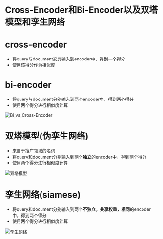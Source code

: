 # Cross-Encoder和Bi-Encoder以及双塔模型和孪生网络

# cross-encoder
* 将query与document交叉输入到encoder中，得到一个得分
* 使用该得分作为相似度

# bi-encoder
* 将query与document分别输入到两个encoder中，得到两个得分
* 使用两个得分进行相似度计算

![Bi_vs_Cross-Encoder](\Bi_vs_Cross-Encoder\Bi_vs_Cross-Encoder.png "Bi_vs_Cross-Encoder")

# 双塔模型(伪孪生网络)
* 来自于搜广领域的名词
* 将query和document分别输入到两个**独立**的encoder中，得到两个得分
* 使用两个得分进行相似度计算

![双塔模型](\Bi_vs_Cross-Encoder\双塔模型.jpeg "双塔模型")

# 孪生网络(siamese)
* 将query和document分别输入到两个**不独立，共享权重，相同**的encoder中，得到两个得分
* 使用两个得分进行相似度计算

![孪生网络](\Bi_vs_Cross-Encoder\孪生网络.jpg "孪生网络")



